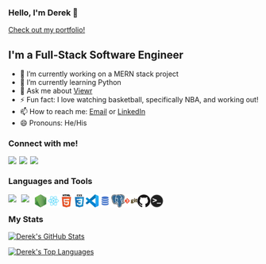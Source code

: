 ### Hello, I'm Derek 👋

[Check out my portfolio!](https://deli123.github.io/Portfolio/)

## I'm a Full-Stack Software Engineer
- 🔭 I’m currently working on a MERN stack project
- 🌱 I’m currently learning Python
- 💬 Ask me about [Viewr](https://viewrr.herokuapp.com/)
- ⚡ Fun fact: I love watching basketball, specifically NBA, and working out!
- 📫 How to reach me: [Email](mailto:liderek63@gmail.com) or [LinkedIn](https://www.linkedin.com/in/derli/)
- 😄 Pronouns: He/His

### **Connect with me!**
[<img align="left" width="22px" background-color="white" src="https://cdn.jsdelivr.net/npm/simple-icons@v3/icons/linkedin.svg" />][linkedin]
[<img align="left" width="22px" background-color="white" src="https://cdn.jsdelivr.net/npm/simple-icons@3.13.0/icons/angellist.svg" />][angellist]
[<img align="left" width="22px" background-color="white" src="https://cdn.jsdelivr.net/npm/simple-icons@3.13.0/icons/gmail.svg" />][email]

<br>

### **Languages and Tools**
<img align="left" width="26px" src="https://raw.githubusercontent.com/jmnote/z-icons/master/svg/ruby.svg" />
<img align="left" width="26px" src="https://raw.githubusercontent.com/jmnote/z-icons/master/svg/javascript.svg" />
<img align="left" width="26px" src="https://raw.githubusercontent.com/github/explore/80688e429a7d4ef2fca1e82350fe8e3517d3494d/topics/nodejs/nodejs.png" />
<img align="left" width="26px" src="https://raw.githubusercontent.com/github/explore/80688e429a7d4ef2fca1e82350fe8e3517d3494d/topics/react/react.png" />
<img align="left" width="26px" src="https://raw.githubusercontent.com/github/explore/80688e429a7d4ef2fca1e82350fe8e3517d3494d/topics/html/html.png" />
<img align="left" width="26px" src="https://raw.githubusercontent.com/github/explore/80688e429a7d4ef2fca1e82350fe8e3517d3494d/topics/css/css.png" />
<img align="left" width="26px" src="https://raw.githubusercontent.com/github/explore/80688e429a7d4ef2fca1e82350fe8e3517d3494d/topics/visual-studio-code/visual-studio-code.png" />
<img align="left" width="26px" src="https://raw.githubusercontent.com/github/explore/80688e429a7d4ef2fca1e82350fe8e3517d3494d/topics/sql/sql.png" />
<img align="left" width="26px" src="https://raw.githubusercontent.com/github/explore/80688e429a7d4ef2fca1e82350fe8e3517d3494d/topics/postgresql/postgresql.png" />
<img align="left" width="26px" src="https://raw.githubusercontent.com/github/explore/80688e429a7d4ef2fca1e82350fe8e3517d3494d/topics/git/git.png" />
<img align="left" width="26px" src="https://raw.githubusercontent.com/github/explore/78df643247d429f6cc873026c0622819ad797942/topics/github/github.png" />
<img align="left" width="26px" src="https://raw.githubusercontent.com/github/explore/80688e429a7d4ef2fca1e82350fe8e3517d3494d/topics/terminal/terminal.png" />

<br>

### **My Stats**

[![Derek's GitHub Stats](https://github-readme-stats.vercel.app/api?username=deli123&show_icons=true&count_private=true)](#)

[![Derek's Top Languages](https://github-readme-stats.vercel.app/api/top-langs/?username=deli123)](#)

[linkedin]: https://www.linkedin.com/in/derli/
[angellist]: https://angel.co/u/derek-li-30
[email]: mailto:liderek63@gmail.com
